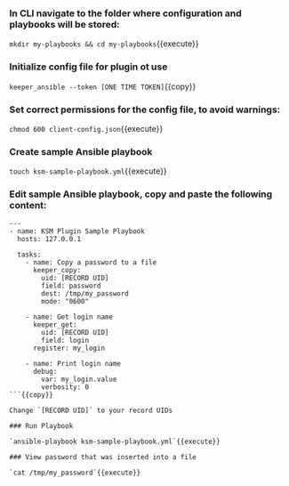 ### In CLI navigate to the folder where configuration and playbooks will be stored:

`mkdir my-playbooks && cd my-playbooks`{{execute}}

### Initialize config file for plugin ot use

`keeper_ansible --token [ONE TIME TOKEN]`{{copy}}

### Set correct permissions for the config file, to avoid warnings:

`chmod 600 client-config.json`{{execute}}

### Create sample Ansible playbook

`touch ksm-sample-playbook.yml`{{execute}}

### Edit sample Ansible playbook, copy and paste the following content:

```
---
- name: KSM Plugin Sample Playbook
  hosts: 127.0.0.1
  
  tasks:
    - name: Copy a password to a file
      keeper_copy:
        uid: [RECORD UID]
        field: password
        dest: /tmp/my_password
        mode: "0600"
        
    - name: Get login name 
      keeper_get:
        uid: [RECORD UID]
        field: login      
      register: my_login
        
    - name: Print login name
      debug:
        var: my_login.value
        verbosity: 0
```{{copy}}

Change `[RECORD UID]` to your record UIDs

### Run Playbook

`ansible-playbook ksm-sample-playbook.yml`{{execute}}

### View password that was inserted into a file

`cat /tmp/my_password`{{execute}}
